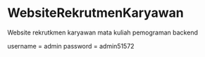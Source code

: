 # WebsiteRekrutmenKaryawan
Website rekrutkmen karyawan mata kuliah pemograman backend

username = admin
password = admin51572
